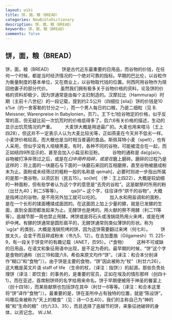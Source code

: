 ```yaml
---
layout: wiki
title: 饼，面，粮（BREAD）
categories: NewBibleDictionary
description: 饼，面，粮（BREAD）
keywords: 饼，面，粮（BREAD）
comments: false
---
```


## 饼，面，粮（BREAD）



饼，面，粮（BREAD）
　　饼是古代近东最重要的日用品，而谷物的价钱，在任何一个时候，都是当时经济情况的一个绝对可靠的指标。早期的巴比伦，以谷粒作为衡量制度的基本单位，又在商业上，以谷物取代钱的位置。何西阿用谷物作为赎回他妻子的部分代价。
　　虽然我们拥有极多关于谷物价格的资料，论及饼的价格的资料却极少，因为饼通常是由每个主妇制造的。汉摩拉比（Hammurapi）时期（主前十八世纪）的一段记载，提到约2.5公升（四细拉 [sila]）饼的价钱是10 s%e（约一舍客勒的廿分之一），而一个男人每日的口粮，乃是二细粒（见 B. Meissner, Warenpreise in Babylonien，页7）。王下七1给谷物定的价格，似乎反常的高，但无疑比前一次饥荒时的价格低得多了。启六6有关价格的描述，生动的显示出饥荒情况的严重。
　　大麦饼大概是用途最广的。大麦也用来喂马（王上四28），但这并不一定表示人认为大麦比较劣等，正如燕麦在今天并不低劣一样。小麦饼价格较高，而大概也是当时相当普遍的食品。斯佩耳特小麦（spelt），也有人采用，但似乎没有人培植黑麦。有时，各种不同的谷物，可能被混合在一起，而正如结四9所显示的，甚至会加入小扁豆和豆粉。
　　谷物的通称是 da{g{a{n。谷物被打净并筛过之后，或是在*臼中用杵捣碎，或是在*磨上磨碎。磨碎的过程乃是这样的：将上面的一块磨石与下面的一块磨石来回的互相磨擦，直至谷物被磨成粉末为止。面粉或未经筛过的粗粉一般的名称是 qemah]，必要时则进一步指出所属的是那一类谷物，以资区别（民五15）。so{let[ （参：王上四22），大概是较幼细的一种面粉，但有些学者认为这个字的意思是“去壳的谷粒”。这是献祭时所用的粉（出廿九40；利二5等等）。
　　qa{li^~ 这个字，往往译作“烘干的谷物”，大概是指烤过的谷物，是不用另外加工就可以吃的。
　　加入水和用盐调和的面粉，是在一个长形的揉面槽揉成面团的。在这面团上加上少量的酵，就是已发酵的生面，直到全面团都发起来为止。无酵饼也是烤的。用火献的祭不用酵（利二11等等）。逾越节那一周也禁止用酵。烤饼或是将石头或浅锅烧热用火来烤，或是在烤炉中烤。有酵的饼通常是圆形肩平的，无酵饼通常则类似薄饼的形状。称为 `ug{a^ 的类别，大概是浅锅煎烤的饼，因为这饼需要翻过来烤（何七8）。
　　饼放太久，会变干而且碎成粉末（书九5、12）。在吉加墨施（Gilgamesh）11. 225-9，有一段关于饼变坏的有趣记载（ANET，页95）。（*食物）
　　这种不可或缺的日用品，在语文和象征用语中出现，是不足为奇的。最早期的时候，“饼”这个字是食物的通称（创三19和箴六8，希伯来原文均作“饼”。〔译注：和合本分别译作“糊口”和“食物”〕）。由于饼是主要的食物，“饼”因此被称为“杖”（利廿六26），这大概是英文片语 staff of life （生命的杖，〔译注：指饼〕）的起源。那些负责处理饼〔译注：即饮食〕的事务的，是重要的官员，正如在埃及的情形那样（创四十1）。而在亚述，首席制饼师的名字给用来命名。饼于早期便被用于神圣的餐宴上（创十四18），而某些献祭也包括饼在其中（利廿一6等等。〔译注：和合本这里将“饼”译作“食物”〕）。最重要的是，饼在圣所中占有独特的位置，就是“陈设饼”。吗哪后来被称为“天上的粮食”（见：诗一○五40）。我们的主称自己为“神的粮”和“生命的粮”（约六33、35），而且选择了逾越节的饼，来象征祂破碎的身体，以资记念。
W.J.M.



